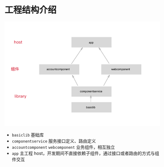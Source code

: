 # 工程结构介绍

![](img/app-struct.png)

- `basiclib` 基础库
- `componentservice` 服务接口定义、路由定义
- `accountcomponent` `webcomponent` 业务组件，相互独立 
- `app` 主工程 host，开发期间不直接依赖子组件，通过接口或者路由的方式与组件交互


